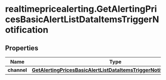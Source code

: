 # realtimepricealerting.GetAlertingPricesBasicAlertListDataItemsTriggerNotification

## Properties

Name | Type | Description | Notes
------------ | ------------- | ------------- | -------------
**channel** | [**GetAlertingPricesBasicAlertListDataItemsTriggerNotificationChannel**](GetAlertingPricesBasicAlertListDataItemsTriggerNotificationChannel.md) |  | [optional] 



